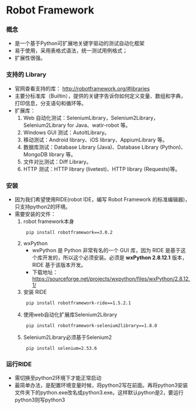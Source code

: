 # Robot Framework
### 概念
* 是一个基于Python可扩展地关键字驱动的测试自动化框架
* 易于使用，采用表格式语法，统一测试用例格式；
* 扩展性很强。

### 支持的 Library
* 官网查看支持的库： http://robotframework.org/#libraries
* 主要分标准库（Builtin），提供的关键字告诉你如何定义变量、数组和字典，打印信息，分支语句和循环等。 
* 扩展库：
  1. Web 自动化测试：SeleniumLibrary，Selenium2Library，Selenium2Library for Java、watir-robot 等。
  2. Windows GUI 测试：AutoItLibrary。
  3. 移动测试：Android library、iOS library、AppiumLibrary 等。
  4. 数据库测试：Database Library (Java)、Database Library (Python)、MongoDB library 等。
  5. 文件对比测试：Diff Library。
  6. HTTP 测试：HTTP library (livetest)、HTTP library (Requests)等。
  
### 安装
* 因为我们希望使用RIDE(robot IDE，编写 Robot Framework 的标准编辑器)，只支持python2的环境。
* 需要安装的文件：
  1. robot framework本身
     ```
      pip install robotframework==3.0.2
     ```
  2. wxPython
     * wxPython 是 Python 非常有名的一个 GUI 库，因为 RIDE 是基于这个库开发的，所以这个必须安装。必须是 **wxPython 2.8.12.1** 版本，RIDE 基于该版本开发。
     * 下载地址：https://sourceforge.net/projects/wxpython/files/wxPython/2.8.12.1/
  3. 安装 RIDE
     ```
      pip install robotframework-ride==1.5.2.1
     ```
  4. 使用web自动化扩展库Selenium2Library
     ```
      pip install robotframework-selenium2library==1.8.0 
     ```
  5. Selenium2Library必须基于Selenium2
     ```
      pip install selenium=2.53.6
     ```
### 运行RIDE
* 需切换至python2环境下才能正常启动
* 最简单办法，是配置环境变量时候，将python2写在前面。再将python3安装文件夹下的python.exe改名成python3.exe。这样默认python是2，要运行python3则写python3
     
     
